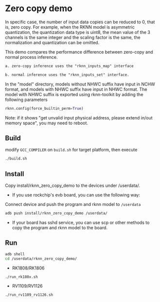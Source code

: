 # Zero copy demo

In specific case, the number of input data copies can be reduced to 0, that is, zero copy. For example, when the RKNN model is asymmetric quantization, the quantization data type is uint8, the mean value of the 3 channels is the same integer and the scaling factor is the same, the normalization and quantization can be omitted. 

This demo compares the performance difference between zero-copy and normal process inference.

```txt
a. zero-copy inference uses the "rknn_inputs_map" interface

b. normal inference uses the "rknn_inputs_set" interface.
```

In the "model" directory, models without NHWC suffix have input in NCHW format, and models with NHWC suffix have input in NHWC format. The model with NHWC suffix is ​​exported using rknn-toolkit by adding the following parameters

```python
rknn.config(force_builtin_perm=True)
```

Note: if it shows "get unvalid input physical address, please extend in/out memory space", you may need to reboot.

## Build

modify `GCC_COMPILER` on `build.sh` for target platform, then execute

```sh
./build.sh
```

## Install

Copy install/rknn_zero_copy_demo to the devices under /userdata/.

- If you use rockchip's evb board, you can use the following way:

Connect device and push the program and rknn model to `/userdata`

```sh
adb push install/rknn_zero_copy_demo /userdata/
```

- If your board has sshd service, you can use scp or other methods to copy the program and rknn model to the board.

## Run

```sh
adb shell
cd /userdata/rknn_zero_copy_demo/
```

- RK1808/RK1806

```sh
./run_rk180x.sh
```

- RV1109/RV1126

```sh
./run_rv1109_rv1126.sh
```
